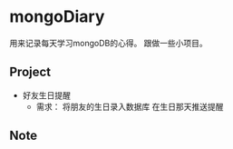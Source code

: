 # mongoDiary

用来记录每天学习mongoDB的心得。
跟做一些小项目。

## Project
* 好友生日提醒
  * 需求： 将朋友的生日录入数据库 在生日那天推送提醒


## Note
